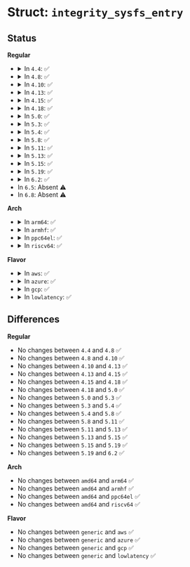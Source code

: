 # Struct: <code>integrity_sysfs_entry</code>

## Status
<b>Regular</b>
<ul>
<li>
<details>
<summary>In <code>4.4</code>: ✅</summary>

```c
struct integrity_sysfs_entry {
    struct attribute attr;
    ssize_t (*show)(struct blk_integrity *, char *);
    ssize_t (*store)(struct blk_integrity *, const char *, size_t);
};
```
</details>
</li>
<li>
<details>
<summary>In <code>4.8</code>: ✅</summary>

```c
struct integrity_sysfs_entry {
    struct attribute attr;
    ssize_t (*show)(struct blk_integrity *, char *);
    ssize_t (*store)(struct blk_integrity *, const char *, size_t);
};
```
</details>
</li>
<li>
<details>
<summary>In <code>4.10</code>: ✅</summary>

```c
struct integrity_sysfs_entry {
    struct attribute attr;
    ssize_t (*show)(struct blk_integrity *, char *);
    ssize_t (*store)(struct blk_integrity *, const char *, size_t);
};
```
</details>
</li>
<li>
<details>
<summary>In <code>4.13</code>: ✅</summary>

```c
struct integrity_sysfs_entry {
    struct attribute attr;
    ssize_t (*show)(struct blk_integrity *, char *);
    ssize_t (*store)(struct blk_integrity *, const char *, size_t);
};
```
</details>
</li>
<li>
<details>
<summary>In <code>4.15</code>: ✅</summary>

```c
struct integrity_sysfs_entry {
    struct attribute attr;
    ssize_t (*show)(struct blk_integrity *, char *);
    ssize_t (*store)(struct blk_integrity *, const char *, size_t);
};
```
</details>
</li>
<li>
<details>
<summary>In <code>4.18</code>: ✅</summary>

```c
struct integrity_sysfs_entry {
    struct attribute attr;
    ssize_t (*show)(struct blk_integrity *, char *);
    ssize_t (*store)(struct blk_integrity *, const char *, size_t);
};
```
</details>
</li>
<li>
<details>
<summary>In <code>5.0</code>: ✅</summary>

```c
struct integrity_sysfs_entry {
    struct attribute attr;
    ssize_t (*show)(struct blk_integrity *, char *);
    ssize_t (*store)(struct blk_integrity *, const char *, size_t);
};
```
</details>
</li>
<li>
<details>
<summary>In <code>5.3</code>: ✅</summary>

```c
struct integrity_sysfs_entry {
    struct attribute attr;
    ssize_t (*show)(struct blk_integrity *, char *);
    ssize_t (*store)(struct blk_integrity *, const char *, size_t);
};
```
</details>
</li>
<li>
<details>
<summary>In <code>5.4</code>: ✅</summary>

```c
struct integrity_sysfs_entry {
    struct attribute attr;
    ssize_t (*show)(struct blk_integrity *, char *);
    ssize_t (*store)(struct blk_integrity *, const char *, size_t);
};
```
</details>
</li>
<li>
<details>
<summary>In <code>5.8</code>: ✅</summary>

```c
struct integrity_sysfs_entry {
    struct attribute attr;
    ssize_t (*show)(struct blk_integrity *, char *);
    ssize_t (*store)(struct blk_integrity *, const char *, size_t);
};
```
</details>
</li>
<li>
<details>
<summary>In <code>5.11</code>: ✅</summary>

```c
struct integrity_sysfs_entry {
    struct attribute attr;
    ssize_t (*show)(struct blk_integrity *, char *);
    ssize_t (*store)(struct blk_integrity *, const char *, size_t);
};
```
</details>
</li>
<li>
<details>
<summary>In <code>5.13</code>: ✅</summary>

```c
struct integrity_sysfs_entry {
    struct attribute attr;
    ssize_t (*show)(struct blk_integrity *, char *);
    ssize_t (*store)(struct blk_integrity *, const char *, size_t);
};
```
</details>
</li>
<li>
<details>
<summary>In <code>5.15</code>: ✅</summary>

```c
struct integrity_sysfs_entry {
    struct attribute attr;
    ssize_t (*show)(struct blk_integrity *, char *);
    ssize_t (*store)(struct blk_integrity *, const char *, size_t);
};
```
</details>
</li>
<li>
<details>
<summary>In <code>5.19</code>: ✅</summary>

```c
struct integrity_sysfs_entry {
    struct attribute attr;
    ssize_t (*show)(struct blk_integrity *, char *);
    ssize_t (*store)(struct blk_integrity *, const char *, size_t);
};
```
</details>
</li>
<li>
<details>
<summary>In <code>6.2</code>: ✅</summary>

```c
struct integrity_sysfs_entry {
    struct attribute attr;
    ssize_t (*show)(struct blk_integrity *, char *);
    ssize_t (*store)(struct blk_integrity *, const char *, size_t);
};
```
</details>
</li>
<li>
In <code>6.5</code>: Absent ⚠️
</li>
<li>
In <code>6.8</code>: Absent ⚠️
</li>
</ul>
<b>Arch</b>
<ul>
<li>
<details>
<summary>In <code>arm64</code>: ✅</summary>

```c
struct integrity_sysfs_entry {
    struct attribute attr;
    ssize_t (*show)(struct blk_integrity *, char *);
    ssize_t (*store)(struct blk_integrity *, const char *, size_t);
};
```
</details>
</li>
<li>
<details>
<summary>In <code>armhf</code>: ✅</summary>

```c
struct integrity_sysfs_entry {
    struct attribute attr;
    ssize_t (*show)(struct blk_integrity *, char *);
    ssize_t (*store)(struct blk_integrity *, const char *, size_t);
};
```
</details>
</li>
<li>
<details>
<summary>In <code>ppc64el</code>: ✅</summary>

```c
struct integrity_sysfs_entry {
    struct attribute attr;
    ssize_t (*show)(struct blk_integrity *, char *);
    ssize_t (*store)(struct blk_integrity *, const char *, size_t);
};
```
</details>
</li>
<li>
<details>
<summary>In <code>riscv64</code>: ✅</summary>

```c
struct integrity_sysfs_entry {
    struct attribute attr;
    ssize_t (*show)(struct blk_integrity *, char *);
    ssize_t (*store)(struct blk_integrity *, const char *, size_t);
};
```
</details>
</li>
</ul>
<b>Flavor</b>
<ul>
<li>
<details>
<summary>In <code>aws</code>: ✅</summary>

```c
struct integrity_sysfs_entry {
    struct attribute attr;
    ssize_t (*show)(struct blk_integrity *, char *);
    ssize_t (*store)(struct blk_integrity *, const char *, size_t);
};
```
</details>
</li>
<li>
<details>
<summary>In <code>azure</code>: ✅</summary>

```c
struct integrity_sysfs_entry {
    struct attribute attr;
    ssize_t (*show)(struct blk_integrity *, char *);
    ssize_t (*store)(struct blk_integrity *, const char *, size_t);
};
```
</details>
</li>
<li>
<details>
<summary>In <code>gcp</code>: ✅</summary>

```c
struct integrity_sysfs_entry {
    struct attribute attr;
    ssize_t (*show)(struct blk_integrity *, char *);
    ssize_t (*store)(struct blk_integrity *, const char *, size_t);
};
```
</details>
</li>
<li>
<details>
<summary>In <code>lowlatency</code>: ✅</summary>

```c
struct integrity_sysfs_entry {
    struct attribute attr;
    ssize_t (*show)(struct blk_integrity *, char *);
    ssize_t (*store)(struct blk_integrity *, const char *, size_t);
};
```
</details>
</li>
</ul>

## Differences
<b>Regular</b>
<ul>
<li>
No changes between <code>4.4</code> and <code>4.8</code> ✅
</li>
<li>
No changes between <code>4.8</code> and <code>4.10</code> ✅
</li>
<li>
No changes between <code>4.10</code> and <code>4.13</code> ✅
</li>
<li>
No changes between <code>4.13</code> and <code>4.15</code> ✅
</li>
<li>
No changes between <code>4.15</code> and <code>4.18</code> ✅
</li>
<li>
No changes between <code>4.18</code> and <code>5.0</code> ✅
</li>
<li>
No changes between <code>5.0</code> and <code>5.3</code> ✅
</li>
<li>
No changes between <code>5.3</code> and <code>5.4</code> ✅
</li>
<li>
No changes between <code>5.4</code> and <code>5.8</code> ✅
</li>
<li>
No changes between <code>5.8</code> and <code>5.11</code> ✅
</li>
<li>
No changes between <code>5.11</code> and <code>5.13</code> ✅
</li>
<li>
No changes between <code>5.13</code> and <code>5.15</code> ✅
</li>
<li>
No changes between <code>5.15</code> and <code>5.19</code> ✅
</li>
<li>
No changes between <code>5.19</code> and <code>6.2</code> ✅
</li>
</ul>
<b>Arch</b>
<ul>
<li>
No changes between <code>amd64</code> and <code>arm64</code> ✅
</li>
<li>
No changes between <code>amd64</code> and <code>armhf</code> ✅
</li>
<li>
No changes between <code>amd64</code> and <code>ppc64el</code> ✅
</li>
<li>
No changes between <code>amd64</code> and <code>riscv64</code> ✅
</li>
</ul>
<b>Flavor</b>
<ul>
<li>
No changes between <code>generic</code> and <code>aws</code> ✅
</li>
<li>
No changes between <code>generic</code> and <code>azure</code> ✅
</li>
<li>
No changes between <code>generic</code> and <code>gcp</code> ✅
</li>
<li>
No changes between <code>generic</code> and <code>lowlatency</code> ✅
</li>
</ul>
